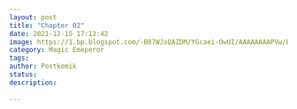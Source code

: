 ```yaml
---
layout: post
title: "Chapter 02"
date: 2021-12-15 17:13:42
image: https://1.bp.blogspot.com/-B87WJsQAZDM/YGcaei-OwUI/AAAAAAAAPVw/ENAv6anu0-Y37-182_i_Jx_k52nDE15dwCLcBGAsYHQ/s72-c/path-of-the-shaman-915203-FDmR0W1b.jpg
category: Magic Emeperor
tags:
author: Postkomik
status: 
description: 
 
---
```

